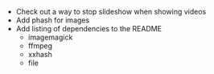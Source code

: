 - Check out a way to stop slideshow when showing videos
- Add phash for images
- Add listing of dependencies to the README
  - imagemagick
  - ffmpeg
  - xxhash
  - file
